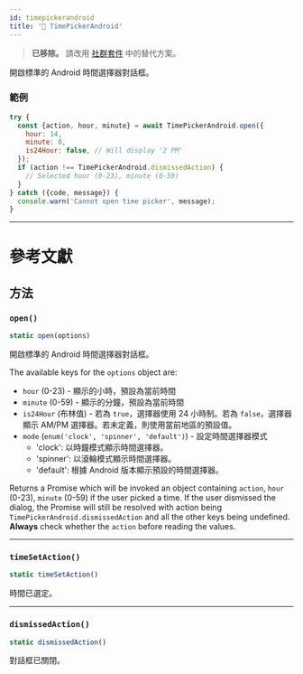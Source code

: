 ```yaml
---
id: timepickerandroid
title: '🚧 TimePickerAndroid'
---
```


> **已移除。** 請改用 [社群套件](https://reactnative.directory/?search=timepicker) 中的替代方案。

開啟標準的 Android 時間選擇器對話框。

### 範例

```jsx
try {
  const {action, hour, minute} = await TimePickerAndroid.open({
    hour: 14,
    minute: 0,
    is24Hour: false, // Will display '2 PM'
  });
  if (action !== TimePickerAndroid.dismissedAction) {
    // Selected hour (0-23), minute (0-59)
  }
} catch ({code, message}) {
  console.warn('Cannot open time picker', message);
}
```

---

# 參考文獻

## 方法

### `open()`

```jsx
static open(options)
```

開啟標準的 Android 時間選擇器對話框。

The available keys for the `options` object are:

- `hour` (0-23) - 顯示的小時，預設為當前時間
- `minute` (0-59) - 顯示的分鐘，預設為當前時間
- `is24Hour` (布林值) - 若為 `true`，選擇器使用 24 小時制。若為 `false`，選擇器顯示 AM/PM 選擇器。若未定義，則使用當前地區的預設值。
- `mode` (`enum('clock', 'spinner', 'default')`) - 設定時間選擇器模式
  - 'clock': 以時鐘模式顯示時間選擇器。
  - 'spinner': 以滾輪模式顯示時間選擇器。
  - 'default': 根據 Android 版本顯示預設的時間選擇器。

Returns a Promise which will be invoked an object containing `action`, `hour` (0-23), `minute` (0-59) if the user picked a time. If the user dismissed the dialog, the Promise will still be resolved with action being `TimePickerAndroid.dismissedAction` and all the other keys being undefined. **Always** check whether the `action` before reading the values.

---

### `timeSetAction()`

```jsx
static timeSetAction()
```

時間已選定。

---

### `dismissedAction()`

```jsx
static dismissedAction()
```

對話框已關閉。
